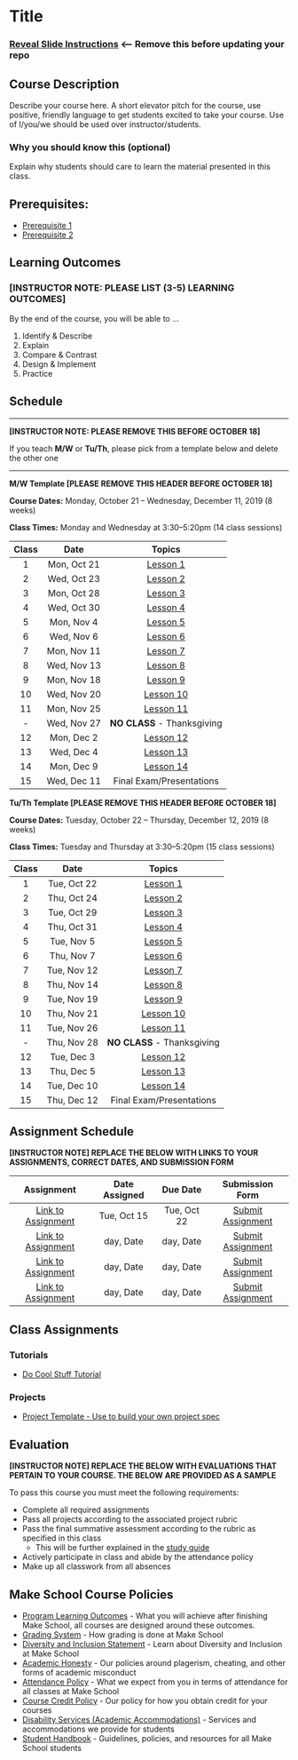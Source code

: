 # Title

### [Reveal Slide Instructions](./Reveal/README.md) <-- Remove this before updating your repo

## Course Description

Describe your course here. A short elevator pitch for the course, use positive, friendly language to get students excited to take your course. Use of I/you/we should be used over instructor/students.

### Why you should know this (optional)

Explain why students should care to learn the material presented in this class.

## Prerequisites:  

- [Prerequisite 1]()
- [Prerequisite 2]()

## Learning Outcomes

### **[INSTRUCTOR NOTE: PLEASE LIST (3-5) LEARNING OUTCOMES]**

By the end of the course, you will be able to ...

1. Identify & Describe
1. Explain
1. Compare & Contrast
1. Design & Implement
1. Practice

## Schedule

---

**[INSTRUCTOR NOTE: PLEASE REMOVE THIS BEFORE OCTOBER 18]**

If you teach **M/W** or **Tu/Th**, please pick from a template below and delete the other one

---

**M/W Template [PLEASE REMOVE THIS HEADER BEFORE OCTOBER 18]**

**Course Dates:** Monday, October 21 – Wednesday, December 11, 2019 (8 weeks)

**Class Times:** Monday and Wednesday at 3:30–5:20pm (14 class sessions)

| Class |          Date          |                 Topics                  |
|:-----:|:----------------------:|:---------------------------------------:|
|  1 |   Mon, Oct 21             | [Lesson 1] |
|  2 |   Wed, Oct 23             | [Lesson 2] |
|  3 |   Mon, Oct 28             | [Lesson 3] |
|  4 |   Wed, Oct 30             | [Lesson 4] |
|  5 |   Mon, Nov 4              | [Lesson 5] |
|  6 |   Wed, Nov 6              | [Lesson 6] |
|  7 |   Mon, Nov 11             | [Lesson 7] |
|  8 |   Wed, Nov 13             | [Lesson 8] |
|  9 |   Mon, Nov 18             | [Lesson 9] |
| 10 |   Wed, Nov 20             | [Lesson 10] |  
| 11 |   Mon, Nov 25             | [Lesson 11]|
| -  |   Wed, Nov 27             | **NO CLASS** - Thanksgiving  |
| 12 |   Mon, Dec 2              | [Lesson 12] |
| 13 |   Wed, Dec 4              | [Lesson 13]  |
| 14 |   Mon, Dec 9              | [Lesson 14]  |
| 15 |   Wed, Dec 11             | Final Exam/Presentations  |


**Tu/Th Template [PLEASE REMOVE THIS HEADER BEFORE OCTOBER 18]**

**Course Dates:** Tuesday, October 22 – Thursday, December 12, 2019 (8 weeks)

**Class Times:** Tuesday and Thursday at 3:30–5:20pm (15 class sessions)

| Class |          Date          |                 Topics                  |
|:-----:|:----------------------:|:---------------------------------------:|
|  1 |   Tue, Oct 22             | [Lesson 1] |
|  2 |   Thu, Oct 24             | [Lesson 2] |
|  3 |   Tue, Oct 29             | [Lesson 3] |
|  4 |   Thu, Oct 31             | [Lesson 4] |
|  5 |   Tue, Nov 5              | [Lesson 5] |
|  6 |   Thu, Nov 7              | [Lesson 6] |
|  7 |   Tue, Nov 12             | [Lesson 7] |
|  8 |   Thu, Nov 14             | [Lesson 8] |
|  9 |   Tue, Nov 19             | [Lesson 9] |
| 10 |   Thu, Nov 21             | [Lesson 10] |  
| 11 |   Tue, Nov 26             | [Lesson 11]|
| -  |   Thu, Nov 28             | **NO CLASS** - Thanksgiving  |
| 12 |   Tue, Dec 3              |  [Lesson 12] |
| 13 |   Thu, Dec 5              | [Lesson 13] |
| 14 |   Tue, Dec 10             | [Lesson 14]  |
| 15 |   Thu, Dec 12             | Final Exam/Presentations  |


[Lesson 1]: Lessons/Lesson1.md
[Lesson 2]: Lessons/Lesson2.md
[Lesson 3]: Lessons/Lesson3.md
[Lesson 4]: Lessons/Lesson4.md
[Lesson 5]: Lessons/Lesson5.md
[Lesson 6]: Lessons/Lesson6.md
[Lesson 7]: Lessons/Lesson7.md
[Lesson 8]: Lessons/Lesson8.md
[Lesson 9]: Lessons/Lesson9.md
[Lesson 10]: Lessons/Lesson10.md
[Lesson 11]: Lessons/Lesson11.md
[Lesson 12]: Lessons/Lesson12.md
[Lesson 13]: Lessons/Lesson13.md
[Lesson 14]: Lessons/Lesson14.md

## Assignment Schedule 

**[INSTRUCTOR NOTE] REPLACE THE BELOW WITH LINKS TO YOUR ASSIGNMENTS, CORRECT DATES, AND SUBMISSION FORM**

|                        Assignment                         | Date Assigned |   Due Date   |            Submission Form           |
|:---------------------------------------------------------:|:-------------:|:------------:|:------------------------------------:|
| [Link to Assignment](makeschool.com)                      |  Tue, Oct 15  |  Tue, Oct 22 | [Submit Assignment](makeschool.com)  |
| [Link to Assignment](makeschool.com)                      |  day, Date    |  day, Date   | [Submit Assignment](makeschool.com)  |
| [Link to Assignment](makeschool.com)                      |  day, Date    |  day, Date   | [Submit Assignment](makeschool.com)  |
| [Link to Assignment](makeschool.com)                      |  day, Date    |  day, Date   | [Submit Assignment](makeschool.com)  |

## Class Assignments

### Tutorials

- [Do Cool Stuff Tutorial]()

### Projects

- [Project Template - Use to build your own project spec](https://github.com/Make-School-Labs/Project-Template)

## Evaluation

**[INSTRUCTOR NOTE] REPLACE THE BELOW WITH EVALUATIONS THAT PERTAIN TO YOUR COURSE. THE BELOW ARE PROVIDED AS A SAMPLE**

To pass this course you must meet the following requirements:

- Complete all required assignments 
- Pass all projects according to the associated project rubric
- Pass the final summative assessment according to the rubric as specified in this class
    - This will be further explained in the [study guide](ADD_STUDY_GUIDE_LNK)
- Actively participate in class and abide by the attendance policy
- Make up all classwork from all absences

## Make School Course Policies

- [Program Learning Outcomes](https://make.sc/program-learning-outcomes) - What you will achieve after finishing Make School, all courses are designed around these outcomes.
- [Grading System](https://make.sc/grading-system) - How grading is done at Make School
- [Diversity and Inclusion Statement](https://make.sc/diversity-and-inclusion-statement) - Learn about Diversity and Inclusion at Make School
- [Academic Honesty](https://make.sc/academic-honesty-policy) - Our policies around plagerism, cheating, and other forms of academic misconduct 
- [Attendance Policy](https://make.sc/attendance-policy) - What we expect from you in terms of attendance for all classes at Make School
- [Course Credit Policy](https://make.sc/course-credit-policy) - Our policy for how you obtain credit for your courses
- [Disability Services (Academic Accommodations)](https://make.sc/disability-services) - Services and accommodations we provide for students
- [Student Handbook](https://make.sc/student-handbook) - Guidelines, policies, and resources for all Make School students
